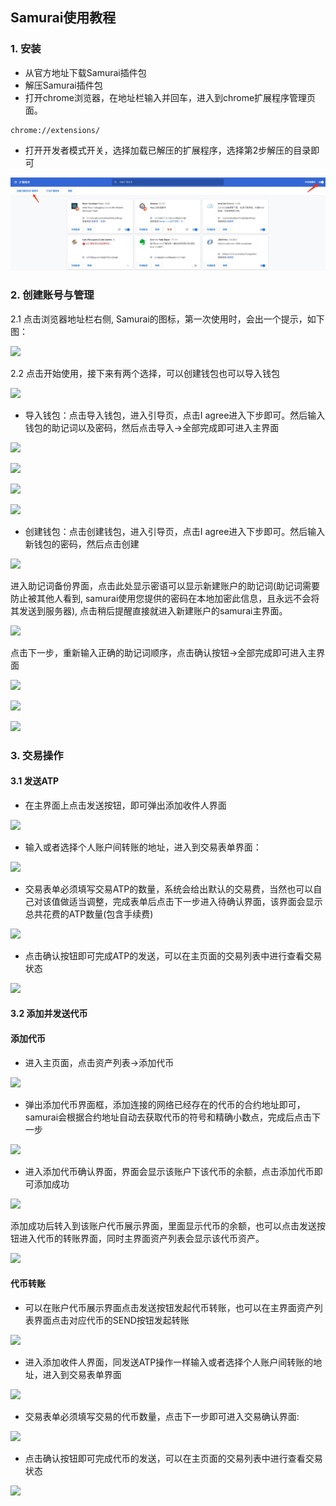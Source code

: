 ## Samurai使用教程

### 1. 安装

+ 从官方地址下载Samurai插件包
+ 解压Samurai插件包
+ 打开chrome浏览器，在地址栏输入并回车，进入到chrome扩展程序管理页面。

```
chrome://extensions/
```

+ 打开开发者模式开关，选择加载已解压的扩展程序，选择第2步解压的目录即可

![](./images/add-chrome.jpg)

### 2. 创建账号与管理

2.1 点击浏览器地址栏右侧, Samurai的图标，第一次使用时，会出一个提示，如下图：

![](./images-en/samurai-welcome.jpg)

2.2 点击开始使用，接下来有两个选择，可以创建钱包也可以导入钱包

![](./images-en/samurai-select-action.jpg)

+ 导入钱包：点击导入钱包，进入引导页，点击I agree进入下步即可。然后输入钱包的助记词以及密码，然后点击导入->全部完成即可进入主界面

![](./images-en/samurai-agreement.jpg)

![](./images-en/samurai-import-seed.jpg)

![](./images-en/samurai-import-end.jpg)

![](./images-en/samurai-import-home.jpg)

+ 创建钱包：点击创建钱包，进入引导页，点击I agree进入下步即可。然后输入新钱包的密码，然后点击创建

![](./images-en/samurai-create-password.jpg)

进入助记词备份界面，点击此处显示密语可以显示新建账户的助记词(助记词需要防止被其他人看到, samurai使用您提供的密码在本地加密此信息，且永远不会将其发送到服务器), 点击稍后提醒直接就进入新建账户的samurai主界面。

![](./images-en/samurai-create-seed.jpg)

点击下一步，重新输入正确的助记词顺序，点击确认按钮->全部完成即可进入主界面

![](./images-en/samurai-create-seed-confirm.jpg)

![](./images-en/samurai-import-end.jpg)

![](./images-en/samurai-create-home.jpg)

### 3. 交易操作

#### 3.1 发送ATP

+ 在主界面上点击发送按钮，即可弹出添加收件人界面

![](./images-en/samurai-send-address-input.jpg)

+ 输入或者选择个人账户间转账的地址，进入到交易表单界面：

![](./images-en/samurai-send-input.jpg)

+ 交易表单必须填写交易ATP的数量，系统会给出默认的交易费，当然也可以自己对该值做适当调整，完成表单后点击下一步进入待确认界面，该界面会显示总共花费的ATP数量(包含手续费)

![](./images-en/samurai-send-confirm.jpg)

+ 点击确认按钮即可完成ATP的发送，可以在主页面的交易列表中进行查看交易状态

![](./images-en/samurai-tx-detail.jpg)

#### 3.2 添加并发送代币

#### 添加代币

+ 进入主页面，点击资产列表->添加代币

![](./images-en/samurai-home-add-token.jpg)

+ 弹出添加代币界面框，添加连接的网络已经存在的代币的合约地址即可，samurai会根据合约地址自动去获取代币的符号和精确小数点，完成后点击下一步

![](./images-en/samurai-add-token-input.jpg)

+ 进入添加代币确认界面，界面会显示该账户下该代币的余额，点击添加代币即可添加成功

![](./images-en/samurai-add-token-confirm.jpg)

添加成功后转入到该账户代币展示界面，里面显示代币的余额，也可以点击发送按钮进入代币的转账界面，同时主界面资产列表会显示该代币资产。

![](./images-en/samurai-token-display.jpg)

#### 代币转账

+ 可以在账户代币展示界面点击发送按钮发起代币转账，也可以在主界面资产列表界面点击对应代币的SEND按钮发起转账

![](./images-en/samurai-assets-list.jpg)

+ 进入添加收件人界面，同发送ATP操作一样输入或者选择个人账户间转账的地址，进入到交易表单界面

![](./images-en/samurai-send-token-input.jpg)

+ 交易表单必须填写交易的代币数量，点击下一步即可进入交易确认界面:

![](./images-en/samurai-send-token-confirm.jpg)

+ 点击确认按钮即可完成代币的发送，可以在主页面的交易列表中进行查看交易状态

![](./images-en/samurai-token-tx-detail.jpg)

